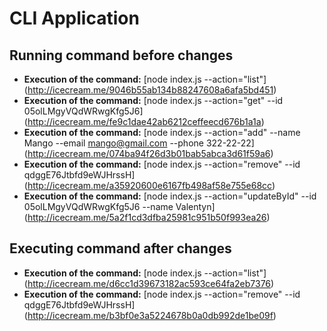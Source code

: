 # CLI Application

## Running command before changes

- **Execution of the command:** [node index.js --action="list"] (http://icecream.me/9046b55ab134b88247608a6afa5bd451)
- **Execution of the command:** [node index.js --action="get" --id 05olLMgyVQdWRwgKfg5J6] (http://icecream.me/fe9c1dae42ab6212ceffeecd676b1a1a)
- **Execution of the command:** [node index.js --action="add" --name Mango --email mango@gmail.com --phone 322-22-22] (http://icecream.me/074ba94f26d3b01bab5abca3d61f59a6)
- **Execution of the command:** [node index.js --action="remove" --id qdggE76Jtbfd9eWJHrssH] (http://icecream.me/a35920600e6167fb498af58e755e68cc)
- **Execution of the command:** [node index.js --action="updateById" --id 05olLMgyVQdWRwgKfg5J6 --name Valentyn] (http://icecream.me/5a2f1cd3dfba25981c951b50f993ea26)

## Executing command after changes

- **Execution of the command:** [node index.js --action="list"] (http://icecream.me/d6cc1d39673182ac593ce64fa2eb7376)
- **Execution of the command:** [node index.js --action="remove" --id qdggE76Jtbfd9eWJHrssH] (http://icecream.me/b3bf0e3a5224678b0a0db992de1be09f)
